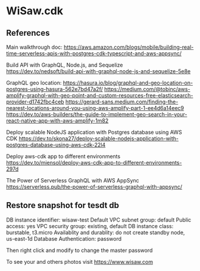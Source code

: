 # WiSaw.cdk
## References
Main walkthrough doc:
https://aws.amazon.com/blogs/mobile/building-real-time-serverless-apis-with-postgres-cdk-typescript-and-aws-appsync/

Build API with GraphQL, Node.js, and Sequelize
https://dev.to/nedsoft/build-api-with-graphql-node-js-and-sequelize-5e8e


GraphQL geo location:
https://hasura.io/blog/graphql-and-geo-location-on-postgres-using-hasura-562e7bd47a2f/
https://medium.com/@tobinc/aws-amplify-graphql-with-geo-point-and-custom-resources-free-elasticsearch-provider-d1742fbc4ceb
https://gerard-sans.medium.com/finding-the-nearest-locations-around-you-using-aws-amplify-part-1-ee4d6a14eec9
https://dev.to/aws-builders/the-guide-to-implement-geo-search-in-your-react-native-app-with-aws-amplify-1m82


Deploy scalable NodeJS application with Postgres database using AWS CDK
https://dev.to/skona27/deploy-scalable-nodejs-application-with-postgres-database-using-aws-cdk-22l4


Deploy aws-cdk app to different environments
https://dev.to/miensol/deploy-aws-cdk-app-to-different-environments-297d



The Power of Serverless GraphQL with AWS AppSync
https://serverless.pub/the-power-of-serverless-graphql-with-appsync/




## Restore snapshot for tesdt db
DB instance identifier: wisaw-test
Default VPC
subnet group: default
Public access: yes
VPC security group: existing, default
DB instance class: burstable, t3.micro
Availablity and durablity: do not create standby node, us-east-1d
Database Authentication: password

Then right click and modify to change the master password



To see your and others photos visit https://www.wisaw.com
